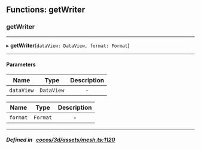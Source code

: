 ## Functions: getWriter

### getWriter


___
▸ **getWriter**(`dataView: DataView, format: Format`)
___


#### Parameters

| Name | Type | Description |
| :------: | :------: | :------: |
| `dataView` | `DataView` | - |

| Name | Type | Description |
| :------: | :------: | :------: |
| `format` | `Format` | - |


___


##### Defined in &nbsp;   [cocos/3d/assets/mesh.ts:1120](https://github.com/cocos-creator/engine/blob/c7bf6b8a9/cocos/3d/assets/mesh.ts#L1120)&nbsp;
